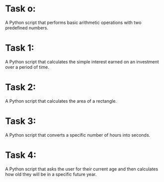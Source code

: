 # Task o:
A Python script that performs basic arithmetic operations with two predefined numbers.

# Task 1:
A Python script that calculates the simple interest earned on an investment over a period of time.

# Task 2:
A Python script that calculates the area of a rectangle.

# Task 3:
A Python script that converts a specific number of hours into seconds.

# Task 4:
A Python script that asks the user for their current age and then calculates how old they will be in a specific future year.